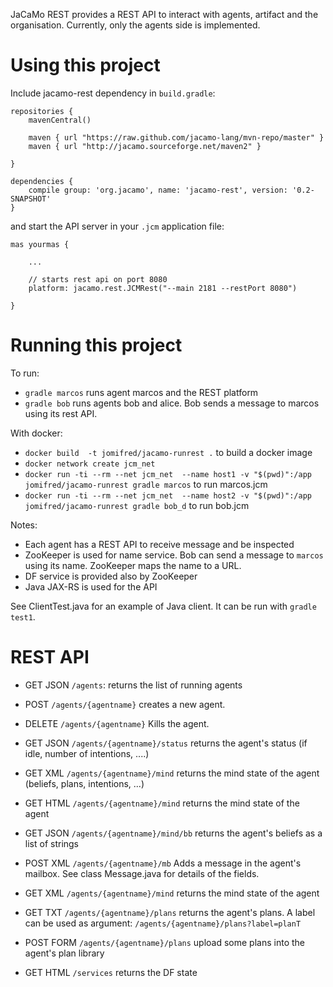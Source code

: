 JaCaMo REST provides a REST API to interact with agents, artifact and the organisation. Currently, only the agents side is implemented.

# Using this project

Include jacamo-rest dependency in `build.gradle`:

```
repositories {
    mavenCentral()

    maven { url "https://raw.github.com/jacamo-lang/mvn-repo/master" }
    maven { url "http://jacamo.sourceforge.net/maven2" }

}

dependencies {
    compile group: 'org.jacamo', name: 'jacamo-rest', version: '0.2-SNAPSHOT'
}
```

and start the API server in your `.jcm` application file:

```
mas yourmas {

    ...

    // starts rest api on port 8080
    platform: jacamo.rest.JCMRest("--main 2181 --restPort 8080") 

}

```

# Running this project

To run:
* `gradle marcos` runs agent marcos and the REST platform
* `gradle bob` runs agents bob and alice. Bob sends a message to marcos using its rest API.

With docker:
* `docker build  -t jomifred/jacamo-runrest .` to build a docker image
* `docker network create jcm_net`
* `docker run -ti --rm --net jcm_net  --name host1 -v "$(pwd)":/app jomifred/jacamo-runrest gradle marcos` to run marcos.jcm
* `docker run -ti --rm --net jcm_net  --name host2 -v "$(pwd)":/app jomifred/jacamo-runrest gradle bob_d` to run bob.jcm

Notes:
* Each agent has a REST API to receive message and be inspected
* ZooKeeper is used for name service. Bob can send a message to `marcos` using its name. ZooKeeper maps the name to a URL.
* DF service is provided also by ZooKeeper
* Java JAX-RS is used for the API

See ClientTest.java for an example of Java client. It can be run with `gradle test1`.

# REST API

* GET JSON `/agents`:
    returns the list of running agents

* POST `/agents/{agentname}`
    creates a new agent.

* DELETE `/agents/{agentname}`
    Kills the agent.

* GET JSON `/agents/{agentname}/status`
    returns the agent's status (if idle, number of intentions, ....)

* GET XML  `/agents/{agentname}/mind`
    returns the mind state of the agent (beliefs, plans, intentions, ...)

* GET HTML `/agents/{agentname}/mind`
    returns the mind state of the agent

* GET JSON `/agents/{agentname}/mind/bb`
    returns the agent's beliefs as a list of strings

* POST XML `/agents/{agentname}/mb`
    Adds a message in the agent's mailbox. See class Message.java for details of the fields.

* GET XML `/agents/{agentname}/mind`
    returns the mind state of the agent

* GET TXT `/agents/{agentname}/plans`
    returns the agent's plans. A label can be used as argument:
    `/agents/{agentname}/plans?label=planT`

* POST FORM `/agents/{agentname}/plans`
    upload some plans into the agent's plan library

* GET HTML `/services`
    returns the DF state
